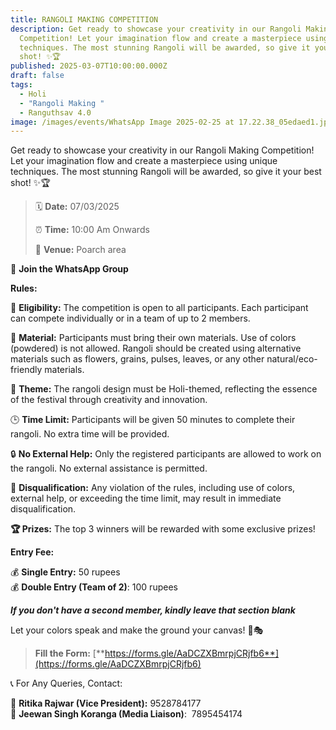```yaml
---
title: RANGOLI MAKING COMPETITION
description: Get ready to showcase your creativity in our Rangoli Making
  Competition! Let your imagination flow and create a masterpiece using unique
  techniques. The most stunning Rangoli will be awarded, so give it your best
  shot! ✨🏆
published: 2025-03-07T10:00:00.000Z
draft: false
tags:
  - Holi
  - "Rangoli Making "
  - Ranguthsav 4.0
image: /images/events/WhatsApp Image 2025-02-25 at 17.22.38_05edaed1.jpg
---
```

Get ready to showcase your creativity in our Rangoli Making Competition! Let your imagination flow and create a masterpiece using unique techniques. The most stunning Rangoli will be awarded, so give it your best shot! ✨🏆

> 🗓 **Date:** 07/03/2025
> 
> ⏰ **Time:** 10:00 Am Onwards
> 
> 🏢 **Venue:** Poarch area 

📲 **Join the WhatsApp Group**

**Rules:**

🏅 **Eligibility:** The competition is open to all participants. Each participant can compete individually or in a team of up to 2 members.

💼 **Material:** Participants must bring their own materials. Use of colors (powdered) is not allowed. Rangoli should be created using alternative materials such as flowers, grains, pulses, leaves, or any other natural/eco-friendly materials.

🌟 **Theme:** The rangoli design must be Holi-themed, reflecting the essence of the festival through creativity and innovation.

🕒 **Time Limit:** Participants will be given 50 minutes to complete their rangoli. No extra time will be provided.

🔒 **No External Help:** Only the registered participants are allowed to work on the rangoli. No external assistance is permitted.

🚫 **Disqualification:** Any violation of the rules, including use of colors, external help, or exceeding the time limit, may result in immediate disqualification.

**🏆 Prizes:** The top 3 winners will be rewarded with some exclusive prizes!

**Entry Fee:**

💰 **Single Entry:** 50 rupees  
💰 **Double Entry (Team of 2)**: 100 rupees

**_If you don't have a second member, kindly leave that section blank_**

Let your colors speak and make the ground your canvas! 🌿🎭

> **Fill the Form:** [**https://forms.gle/AaDCZXBmrpjCRjfb6**](https://forms.gle/AaDCZXBmrpjCRjfb6)

📞 For Any Queries, Contact:

📌 **Ritika Rajwar (Vice President):** 9528784177  
📌 **Jeewan Singh Koranga (Media Liaison)**:  7895454174